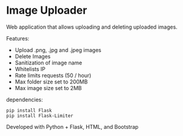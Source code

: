 # Image Uploader
Web application that allows uploading and deleting uploaded images.

Features:
- Upload .png, .jpg and .jpeg images
- Delete Images
- Sanitization of image name
- Whitelists IP
- Rate limits requests (50 / hour)
- Max folder size set to 200MB
- Max image size set to 2MB

dependencies:   
```
pip install Flask   
pip install Flask-Limiter
```

Developed with Python + Flask, HTML, and Bootstrap
